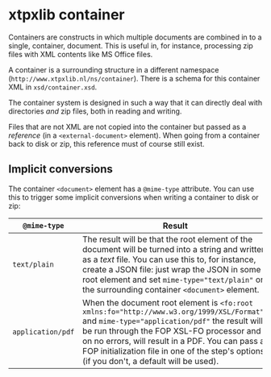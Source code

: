 # xtpxlib container

Containers are constructs in which multiple documents are combined in to a single, container, document. This is useful in, for instance, processing zip files with XML contents like MS Office files.

A container is a surrounding structure in a different namespace (`http://www.xtpxlib.nl/ns/container`). There is a schema for this container XML in `xsd/container.xsd`. 

The container system is designed in such a way that it can directly deal with directories *and* zip files, both in reading and writing. 

Files that are not XML are not copied into the container but passed as a *reference* (in a `<external-document>` element). When going from a container back to disk or zip, this reference must of course still exist. 

## Implicit conversions

The container `<document>` element has a `@mime-type` attribute. You can use this to trigger some implicit conversions when writing a container to disk or zip:

| `@mime-type` | Result |
|--|--|
| `text/plain` | The result will be that the root element of the document will be turned into a string and written as a *text* file. You can use this to, for instance, create a JSON file: just wrap the JSON in some root element and set `mime-type="text/plain"` on the surrounding container `<document>` element.  |
| `application/pdf` | When the document root element is `<fo:root xmlns:fo="http://www.w3.org/1999/XSL/Format">` and `mime-type="application/pdf"` the result will be run through the FOP XSL-FO processor and , on no errors, will result in a PDF. You can pass a FOP initialization file in one of the step's options (if you don't, a default will be used). | 

